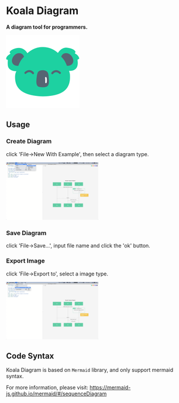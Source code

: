 # Koala Diagram

**A diagram tool for programmers.**

![](./koala.png)

## Usage

### Create Diagram

click 'File->New With Example', then select a diagram type.

<img src="./new-with-example.png" alt="new with example" width="50%" />

### Save Diagram

click 'File->Save...', input file name and click the 'ok' button.

### Export Image

click 'File->Export to', select a image type.

<img src="./export-image.png" alt="export" width="50%" />

## Code Syntax

Koala Diagram is based on `Mermaid` library, and only support mermaid syntax.

For more information, please visit: https://mermaid-js.github.io/mermaid/#/sequenceDiagram